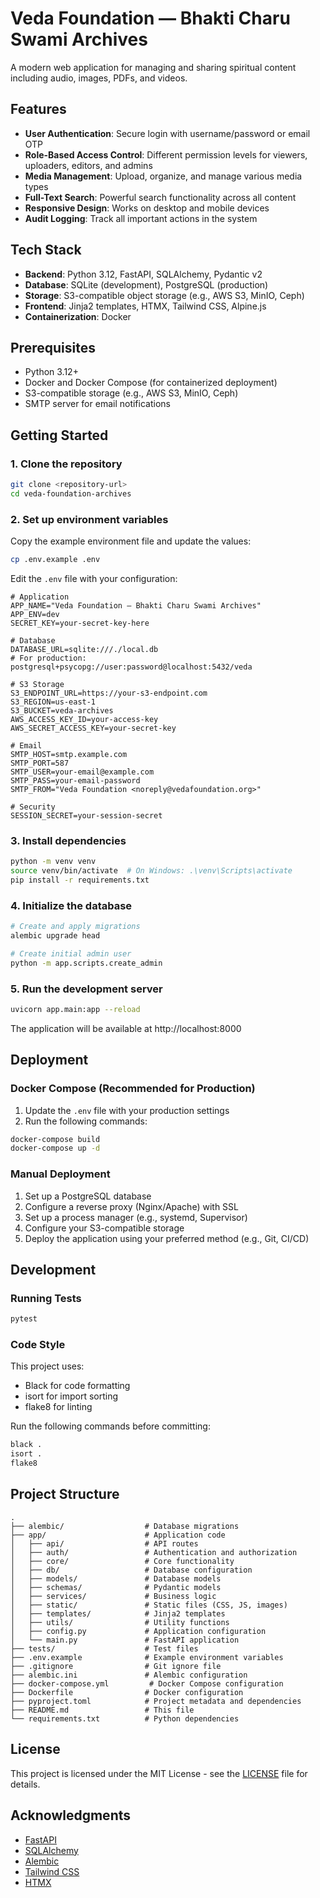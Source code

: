# Veda Foundation — Bhakti Charu Swami Archives

A modern web application for managing and sharing spiritual content including audio, images, PDFs, and videos.

## Features

- **User Authentication**: Secure login with username/password or email OTP
- **Role-Based Access Control**: Different permission levels for viewers, uploaders, editors, and admins
- **Media Management**: Upload, organize, and manage various media types
- **Full-Text Search**: Powerful search functionality across all content
- **Responsive Design**: Works on desktop and mobile devices
- **Audit Logging**: Track all important actions in the system

## Tech Stack

- **Backend**: Python 3.12, FastAPI, SQLAlchemy, Pydantic v2
- **Database**: SQLite (development), PostgreSQL (production)
- **Storage**: S3-compatible object storage (e.g., AWS S3, MinIO, Ceph)
- **Frontend**: Jinja2 templates, HTMX, Tailwind CSS, Alpine.js
- **Containerization**: Docker

## Prerequisites

- Python 3.12+
- Docker and Docker Compose (for containerized deployment)
- S3-compatible storage (e.g., AWS S3, MinIO, Ceph)
- SMTP server for email notifications

## Getting Started

### 1. Clone the repository

```bash
git clone <repository-url>
cd veda-foundation-archives
```

### 2. Set up environment variables

Copy the example environment file and update the values:

```bash
cp .env.example .env
```

Edit the `.env` file with your configuration:

```env
# Application
APP_NAME="Veda Foundation — Bhakti Charu Swami Archives"
APP_ENV=dev
SECRET_KEY=your-secret-key-here

# Database
DATABASE_URL=sqlite:///./local.db
# For production: postgresql+psycopg://user:password@localhost:5432/veda

# S3 Storage
S3_ENDPOINT_URL=https://your-s3-endpoint.com
S3_REGION=us-east-1
S3_BUCKET=veda-archives
AWS_ACCESS_KEY_ID=your-access-key
AWS_SECRET_ACCESS_KEY=your-secret-key

# Email
SMTP_HOST=smtp.example.com
SMTP_PORT=587
SMTP_USER=your-email@example.com
SMTP_PASS=your-email-password
SMTP_FROM="Veda Foundation <noreply@vedafoundation.org>"

# Security
SESSION_SECRET=your-session-secret
```

### 3. Install dependencies

```bash
python -m venv venv
source venv/bin/activate  # On Windows: .\venv\Scripts\activate
pip install -r requirements.txt
```

### 4. Initialize the database

```bash
# Create and apply migrations
alembic upgrade head

# Create initial admin user
python -m app.scripts.create_admin
```

### 5. Run the development server

```bash
uvicorn app.main:app --reload
```

The application will be available at http://localhost:8000

## Deployment

### Docker Compose (Recommended for Production)

1. Update the `.env` file with your production settings
2. Run the following commands:

```bash
docker-compose build
docker-compose up -d
```

### Manual Deployment

1. Set up a PostgreSQL database
2. Configure a reverse proxy (Nginx/Apache) with SSL
3. Set up a process manager (e.g., systemd, Supervisor)
4. Configure your S3-compatible storage
5. Deploy the application using your preferred method (e.g., Git, CI/CD)

## Development

### Running Tests

```bash
pytest
```

### Code Style

This project uses:
- Black for code formatting
- isort for import sorting
- flake8 for linting

Run the following commands before committing:

```bash
black .
isort .
flake8
```

## Project Structure

```
.
├── alembic/                  # Database migrations
├── app/                      # Application code
│   ├── api/                  # API routes
│   ├── auth/                 # Authentication and authorization
│   ├── core/                 # Core functionality
│   ├── db/                   # Database configuration
│   ├── models/               # Database models
│   ├── schemas/              # Pydantic models
│   ├── services/             # Business logic
│   ├── static/               # Static files (CSS, JS, images)
│   ├── templates/            # Jinja2 templates
│   ├── utils/                # Utility functions
│   ├── config.py             # Application configuration
│   └── main.py               # FastAPI application
├── tests/                    # Test files
├── .env.example              # Example environment variables
├── .gitignore                # Git ignore file
├── alembic.ini               # Alembic configuration
├── docker-compose.yml         # Docker Compose configuration
├── Dockerfile                # Docker configuration
├── pyproject.toml            # Project metadata and dependencies
├── README.md                 # This file
└── requirements.txt          # Python dependencies
```

## License

This project is licensed under the MIT License - see the [LICENSE](LICENSE) file for details.

## Acknowledgments

- [FastAPI](https://fastapi.tiangolo.com/)
- [SQLAlchemy](https://www.sqlalchemy.org/)
- [Alembic](https://alembic.sqlalchemy.org/)
- [Tailwind CSS](https://tailwindcss.com/)
- [HTMX](https://htmx.org/)
